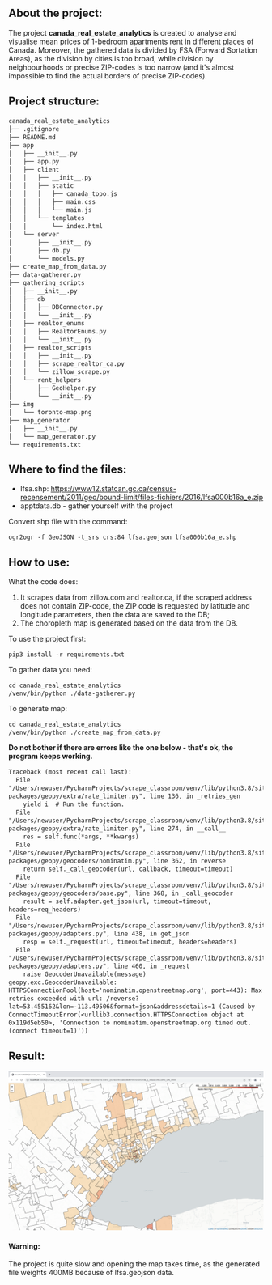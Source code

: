 ## About the project:
The project **canada_real_estate_analytics** is created to analyse and visualise mean prices of 1-bedroom apartments rent in different places of Canada. 
Moreover, the gathered data is divided by FSA (Forward Sortation Areas), as the division by cities is too broad, while division by neighbourhoods or precise ZIP-codes is too narrow (and it's almost impossible to find the actual borders of precise ZIP-codes).
## Project structure:
```
canada_real_estate_analytics
├── .gitignore
├── README.md
├── app
│   ├── __init__.py
│   ├── app.py
│   ├── client
│   │   ├── __init__.py
│   │   ├── static
│   │   │   ├── canada_topo.js
│   │   │   ├── main.css
│   │   │   └── main.js
│   │   └── templates
│   │       └── index.html
│   └── server
│       ├── __init__.py
│       ├── db.py
│       └── models.py
├── create_map_from_data.py
├── data-gatherer.py
├── gathering_scripts
│   ├── __init__.py
│   ├── db
│   │   ├── DBConnector.py
│   │   └── __init__.py
│   ├── realtor_enums
│   │   ├── RealtorEnums.py
│   │   └── __init__.py
│   ├── realtor_scripts
│   │   ├── __init__.py
│   │   ├── scrape_realtor_ca.py
│   │   └── zillow_scrape.py
│   └── rent_helpers
│       ├── GeoHelper.py
│       └── __init__.py
├── img
│   └── toronto-map.png
├── map_generator
│   ├── __init__.py
│   └── map_generator.py
└── requirements.txt

```
## Where to find the files:
- lfsa.shp: https://www12.statcan.gc.ca/census-recensement/2011/geo/bound-limit/files-fichiers/2016/lfsa000b16a_e.zip 
- apptdata.db - gather yourself with the project

Convert shp file with the command:
```
ogr2ogr -f GeoJSON -t_srs crs:84 lfsa.geojson lfsa000b16a_e.shp
```
## How to use:
What the code does:
1. It scrapes data from zillow.com and realtor.ca, if the scraped address does not contain ZIP-code, the ZIP code is requested by latitude and longitude parameters, then the data are saved to the DB;
2. The choropleth map is generated based on the data from the DB.

To use the project first:
```commandline
pip3 install -r requirements.txt
```

To gather data you need: 
```commandline
cd canada_real_estate_analytics
/venv/bin/python ./data-gatherer.py
```

To generate map:
```commandline
cd canada_real_estate_analytics
/venv/bin/python ./create_map_from_data.py
```
**Do not bother if there are errors like the one below - that's ok, the program keeps working.**
```
Traceback (most recent call last):
  File "/Users/newuser/PycharmProjects/scrape_classroom/venv/lib/python3.8/site-packages/geopy/extra/rate_limiter.py", line 136, in _retries_gen
    yield i  # Run the function.
  File "/Users/newuser/PycharmProjects/scrape_classroom/venv/lib/python3.8/site-packages/geopy/extra/rate_limiter.py", line 274, in __call__
    res = self.func(*args, **kwargs)
  File "/Users/newuser/PycharmProjects/scrape_classroom/venv/lib/python3.8/site-packages/geopy/geocoders/nominatim.py", line 362, in reverse
    return self._call_geocoder(url, callback, timeout=timeout)
  File "/Users/newuser/PycharmProjects/scrape_classroom/venv/lib/python3.8/site-packages/geopy/geocoders/base.py", line 368, in _call_geocoder
    result = self.adapter.get_json(url, timeout=timeout, headers=req_headers)
  File "/Users/newuser/PycharmProjects/scrape_classroom/venv/lib/python3.8/site-packages/geopy/adapters.py", line 438, in get_json
    resp = self._request(url, timeout=timeout, headers=headers)
  File "/Users/newuser/PycharmProjects/scrape_classroom/venv/lib/python3.8/site-packages/geopy/adapters.py", line 460, in _request
    raise GeocoderUnavailable(message)
geopy.exc.GeocoderUnavailable: HTTPSConnectionPool(host='nominatim.openstreetmap.org', port=443): Max retries exceeded with url: /reverse?lat=53.455162&lon=-113.49506&format=json&addressdetails=1 (Caused by ConnectTimeoutError(<urllib3.connection.HTTPSConnection object at 0x119d5eb50>, 'Connection to nominatim.openstreetmap.org timed out. (connect timeout=1)'))
```
## Result: 
![alt text](./img/toronto-map.png)

#### Warning:
The project is quite slow and opening the map takes time, as the generated file weights 400MB because of lfsa.geojson data.
